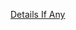 [Details If Any](https://github.com/deathbybandaid/piholeparser/blob/master/RecentRunLogs/parsingscripts/FiltrosNauscopicos.md)

